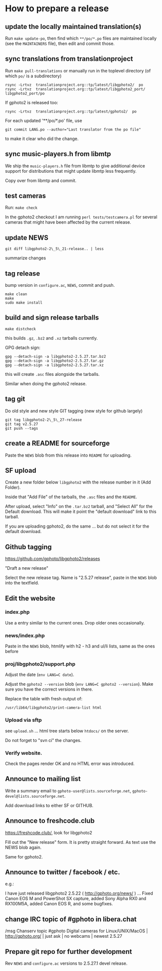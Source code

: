 # How to prepare a release

## update the locally maintained translation(s)

   Run `make update-po`, then find which `**/po/*.po` files are
   maintained locally (see the `MAINTAINERS` file), then edit and
   commit those.

## sync translations from translationproject

   Run `make pull-translations` or manually run in the toplevel
   directory (of which `po/` is a subdirectory)

    rsync -Lrtvz  translationproject.org::tp/latest/libgphoto2/  po
    rsync -Lrtvz  translationproject.org::tp/latest/libgphoto2_port/  libgphoto2_port/po

   If gphoto2 is released too:

    rsync -Lrtvz  translationproject.org::tp/latest/gphoto2/  po

   For each updated '**/po/*.po' file, use

    git commit LANG.po --author="Last translator from the po file"

   to make it clear who did the change.

## sync music-players.h from libmtp

   We ship the `music-players.h` file from libmtp to give additional
   device support for distributions that might update libmtp less
   frequently.

   Copy over from libmtp and commit.

## test cameras

   Run: `make check`

   In the gphoto2 checkout I am running `perl tests/testcamera.pl` for
   several cameras that might have been affected by the current
   release.

## update NEWS

    git diff libgphoto2-2\_5\_21-release.. | less

   summarize changes

## tag release

   bump version in `configure.ac`, `NEWS`, commit and push.

    make clean
    make
    sudo make install

## build and sign release ŧarballs

    make distcheck

   this builds `.gz`, `.bz2` and `.xz` tarballs currently.

   GPG detach sign:

    gpg --detach-sign -a libgphoto2-2.5.27.tar.bz2
    gpg --detach-sign -a libgphoto2-2.5.27.tar.gz
    gpg --detach-sign -a libgphoto2-2.5.27.tar.xz

   this will create `.asc` files alongside the tarballs.

   Similar when doing the gphoto2 release.

## tag git

   Do old style and new style GIT tagging (new style for github largely)

    git tag libgphoto2-2\_5\_27-release
    git tag v2.5.27
    git push --tags

## create a README for sourceforge

   Paste the `NEWS` blob from this release into `README` for uploading.

## SF upload

   Create a new folder below `libgphoto2` with the release number in it (Add Folder).

   Inside that "Add File" of the tarballs, the `.asc` files and the `README`.

   After upload, select "Info" on the `.tar.bz2` tarball, and "Select All" for the Default download.
   This will make it point the "default download" link to this tarball.
 
   If you are uploading gphoto2, do the same ... but do not select it for the default download.

## Github tagging

   https://github.com/gphoto/libgphoto2/releases

   "Draft a new release"

   Select the new release tag. Name is "2.5.27 release",
   paste in the `NEWS` blob into the textfield.

## Edit the website

### index.php

   Use a entry similar to the current ones. Drop older ones occasionally.

### news/index.php

   Paste in the `NEWS` blob, htmlify with h2 - h3 and ul/li lists, same as the ones before

### proj/libgphoto2/support.php

   Adjust the date (`env LANG=C date`).

   Adjust the `gphoto2 --version` blob (`env LANG=C gphoto2 --version`). Make sure you have the correct versions in there.

   Replace the table with fresh output of:

    /usr/lib64/libgphoto2/print-camera-list html

### Upload via sftp

   see `upload.sh` ... html tree starts below `htdocs/` on the server.

   Do not forget to "svn ci" the changes.

### Verify website.

   Check the pages render OK and no HTML error was introduced.

## Announce to mailing list

   Write a summary email to `gphoto-user@lists.sourceforge.net`, `gphoto-devel@lists.sourceforge.net`.

   Add download links to either SF or GITHUB.

## Announce to freshcode.club

   https://freshcode.club/, look for libgphoto2

   Fill out the "New release" form. It is pretty straight forward. As text use the NEWS blob again.

   Same for gphoto2.

## Announce to twitter / facebook / etc.

   e.g.:

   I have just released libgphoto2 2.5.22 ( http://gphoto.org/news/  )
   ... Fixed Canon EOS M and PowerShot SX capture, added Sony Alpha RX0
   and RX100M5A, added Canon EOS R, and some bugfixes.

## change IRC topic of #gphoto in libera.chat

   /msg Chanserv topic #gphoto Digital cameras for Linux/UNIX/MacOS | http://gphoto.org/ | just ask | no webcams | newest 2.5.27

## Prepare git repo for further development

   Rev `NEWS` and `configure.ac` versions to 2.5.27.1 devel release.
